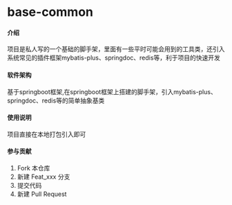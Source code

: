 # base-common

#### 介绍
项目是私人写的一个基础的脚手架，里面有一些平时可能会用到的工具类，还引入系统常见的插件框架mybatis-plus、springdoc、redis等，利于项目的快速开发

#### 软件架构
基于springboot框架,在springboot框架上搭建的脚手架，引入mybatis-plus、springdoc、redis等的简单抽象基类

#### 使用说明
项目直接在本地打包引入即可

#### 参与贡献

1.  Fork 本仓库
2.  新建 Feat_xxx 分支
3.  提交代码
4.  新建 Pull Request
